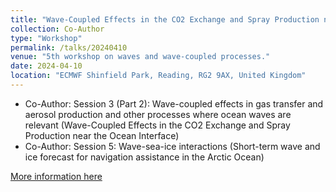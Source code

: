 ```yaml
---
title: "Wave-Coupled Effects in the CO2 Exchange and Spray Production near the Ocean Interface & Short-term wave and ice forecast for navigation assistance in the Arctic Ocean"
collection: Co-Author
type: "Workshop"
permalink: /talks/20240410
venue: "5th workshop on waves and wave-coupled processes."
date: 2024-04-10
location: "ECMWF Shinfield Park, Reading, RG2 9AX, United Kingdom"
---
```


* Co-Author: Session 3 (Part 2): Wave-coupled effects in gas transfer and aerosol production and other processes where ocean waves are relevant (Wave-Coupled Effects in the CO2 Exchange and Spray Production near the Ocean Interface)
* Co-Author: Session 5: Wave-sea-ice interactions (Short-term wave and ice forecast for navigation assistance in the Arctic Ocean)

[More information here](https://ecmwfevents.com/i/4fbc93c2-450b-4a15-adfb-602f5be9281e/public/agenda)

